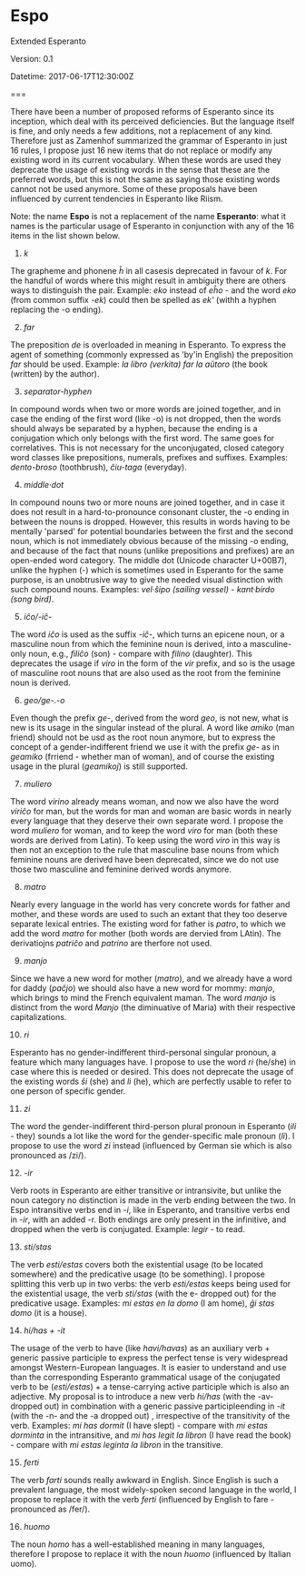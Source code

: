 # Espo

Extended Esperanto

Version: 0.1

Datetime: 2017-06-17T12:30:00Z

===

There have been a number of proposed reforms of Esperanto since its inception, which deal with its perceived deficiencies. But the language itself is fine, and only needs a few additions, not a replacement of any kind. Therefore just as Zamenhof summarized the grammar of Esperanto in just 16 rules, I propose just 16 new items that do not replace or modify any existing word in its current vocabulary. When these words are used they deprecate the usage of existing words in the sense that these are the preferred words, but this is not the same as saying those existing words cannot not be used anymore. Some of these proposals have been influenced by current tendencies in Esperanto like Riism.

Note: the name **Espo** is not a replacement of the name **Esperanto**: what it names is the particular usage of Esperanto in conjunction with any of the 16 items in the list shown below.

1. *k*

The grapheme and phonene *ĥ* in all casesis deprecated in favour of *k*. For the handful of words where this might result in ambiguity there are others ways to distinguish the pair. Example: *eko* instead of *eĥo* - and the word *eko* (from common suffix *-ek*) could then be spelled as *ek'* (withh a hyphen replacing the -o ending).

2. *far*

The preposition *de* is overloaded in meaning in Esperanto. To express the agent of something (commonly expressed as 'by'in English) the preposition *far* should be used. Example: *la libro (verkita) far la aŭtoro* (the book (written) by the author).

3. *separator-hyphen*

In compound words when two or more words are joined together, and in case the ending of the first word (like -o) is not dropped, then the words should always be separated by a hyphen, because the ending is a conjugation which only belongs with the first word. The same goes for correlatives. This is not necessary for the unconjugated, closed category word classes like prepositions, numerals, prefixes and suffixes. Examples: *dento-broso* (toothbrush), *ĉiu-taga* (everyday).

4. *middle·dot*

In compound nouns two or more nouns are joined together, and in case it does not result in a hard-to-pronounce consonant cluster, the -o ending in between the nouns is dropped. However, this results in words having to be mentally 'parsed' for potential boundaries between the first and the second noun, which is not immediately obvious because of the missing -o ending, and because of the fact that nouns (unlike prepositions and prefixes) are an open-ended word category. The middle dot (Unicode character U+00B7), unlike the hyphen (-) which is sometimes used in Esperanto for the same purpose, is an unobtrusive way to give the needed visual distinction with such compound nouns. Examples: *vel·ŝipo (sailing vessel)* - *kant·birdo (song bird)*.

5. *iĉo/-iĉ-*

The word *iĉo* is used as the suffix *-iĉ-*, which turns an epicene noun, or a masculine noun from which the feminine noun is derived, into a masculine-only noun, e.g., *filiĉo* (son) - compare with *filino* (daughter). This deprecates the usage if *viro* in the form of the *vir* prefix, and so is the usage of masculine root nouns that are also used as the root from the feminine noun is derived.

6. *geo/ge-.-o*

Even though the prefix *ge-*, derived from the word *geo*, is not new, what is new is its usage in the singular instead of the plural. A word like *amiko* (man friend) should not be usd as the root noun anymore, but to express the concept of a gender-indifferent friend we use it with the prefix *ge-* as in *geamiko* (frriend - whether man of woman), and of course the existing usage in the plural (*geamikoj*) is still supported.

7. *muliero*

The word *virino* already means woman, and now we also have the word *viriĉo* for man, but the words for man and woman are basic words in nearly every language that they deserve their own separate word. I propose the word *muliero* for woman, and to keep the word *viro* for man (both these words are derived from Latin). To keep using the word *viro* in this way is then not an exception to the rule that masculine base nouns from which feminine nouns are derived have been deprecated, since we do not use those two masculine and feminine derived words anymore.

8. *matro*

Nearly every language in the world has very concrete words for father and mother, and these words are used to such an extant that they too deserve separate lexical entries. The existing word for father is *patro*, to which we add the word *matro* for mother (both words are dervied from LAtin). The derivatiojns *patriĉo* and *patrino* are therfore not used.

9. *manjo*

Since we have a new word for mother (*matro*), and we already have a word for daddy (*paĉjo*) we should also have a new word for mommy: *manjo*, which brings to mind the French equivalent maman. The word *manjo* is distinct from the word *Manjo* (the diminuative of Maria) with their respective capitalizations.

10. *ri* 

Esperanto has no gender-indifferent third-personal singular pronoun, a feature which many languages have. I propose to use the word *ri* (he/she) in case where this is needed or desired. This does not deprecate the usage of the existing words *ŝi* (she) and *li* (he), which are perfectly usable to refer to one person of specific gender.

11. *zi*

The word the gender-indifferent third-person plural pronoun in Esperanto (*ili* - they) sounds a lot like the word for the gender-specific male pronoun (*li*). I propose to use the word *zi* instead (influenced by German sie which is also pronounced as /zi/).

12. *-ir*

Verb roots in Esperanto are either transitive or intransivite, but unlike the noun category no distinction is made in the verb ending between the two. In Espo intransitive verbs end in *-i*, like in Esperanto, and transitive verbs end in *-ir*, with an added -r. Both endings are only present in the infinitive, and dropped when the verb is conjugated. Example: *legir* - to read.

13. *sti/stas*

The verb *esti/estas* covers both the existential usage (to be located somewhere) and the predicative usage (to be something). I propose splitting this verb up in two verbs: the verb *esti/estas* keeps being used for the existential usage, the verb *sti/stas* (with the e- dropped out) for the predicative usage. Examples: *mi estas en la domo* (I am home), *ĝi stas domo* (it is a house).

14. *hi/has + -it*

The usage of the verb to have (like *havi/havas*) as an auxiliary verb + generic passive participle to express the perfect tense is very widespread amongst Western-European languages. It is easier to understand and use than the corresponding Esperanto grammatical usage of the conjugated verb to be (*esti/estas*) + a tense-carrying active participle which is also an adjective. My proposal is to introduce a new verb *hi/has* (with the -av- dropped out) in combination with a generic passive participleending in *-it* (with the -n- and the -a dropped out) , irrespective of the transitivity of the verb. Examples: *mi has dormit* (I have slept) - compare with *mi estas dorminta* in the intransitive, and *mi has legit la libron* (I have read the book) - compare with *mi estas leginta la libron* in the transitive.

15. *ferti*

The verb *farti* sounds really awkward in English. Since English is such a prevalent language, the most widely-spoken second language in the world, I propose to replace it with the verb *ferti* (influenced by English to fare - pronounced as /fer/).

16. *huomo*

The noun *homo* has a well-established meaning in many languages, therefore I propose to replace it with the noun *huomo* (influenced by Italian uomo).
